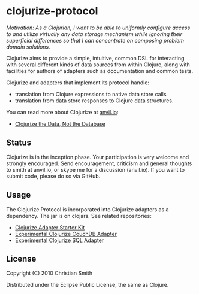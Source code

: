# clojurize-protocol

*Motivation: As a Clojurian, I want to be able to uniformly configure access to and utilize virtually any data storage mechanism while ignoring their superficial differences so that I can concentrate on composing problem domain solutions.*

Clojurize aims to provide a simple, intuitive, common DSL for interacting with several different kinds of data sources from within Clojure, along with facilities for authors of adapters such as documentation and common tests.

Clojurize and adapters that implement its protocol handle:

* translation from Clojure expressions to native data store calls
* translation from data store responses to Clojure data structures.

You can read more about Clojurize at [anvil.io](http://anvil.io):

* [Clojurize the Data, Not the Database](http://anvil.io/2010/10/25/clojurize-the-data-not-the-database.html)


## Status

Clojurize is in the inception phase. Your participation is very welcome and strongly encouraged. Send encouragement, criticism and general thoughts to smith at anvil.io, or skype me for a discussion (anvil.io). If you want to submit code, please do so via GitHub.


## Usage

The Clojurize Protocol is incorporated into Clojurize adapters as a dependency. The jar is on clojars. See related repositories:

* [Clojurize Adapter Starter Kit](http://github.com/christiansmith/clojurize-adapter)
* [Experimental Clojurize CouchDB Adapter](http://github.com/christiansmith/clojurize-couchdb)
* [Experimental Clojurize SQL Adapter](http://github.com/christiansmith/clojurize-sql)


## License

Copyright (C) 2010 Christian Smith

Distributed under the Eclipse Public License, the same as Clojure.
